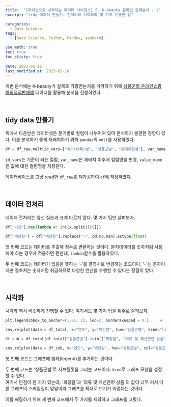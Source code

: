 ```yaml
---
title:  "[파이썬으로 시작하는 데이터 사이언스] 5. K-beauty 온라인 판매분석 - 1"
excerpt: "tidy 데이터 만들기. 전처리와 시각화의 몇 가지 유용한 팁"

categories:
  - Data Science
tags:
  - [Data Science, Python, Pandas, seaborn]

use_math: true
toc: true
toc_sticky: true
 
date: 2023-02-16
last_modified_at: 2023-02-16
---
```

이번 분석에는 K-beauty가 실제로 각광받는지를 파악하기 위해 [상품군별 온라인쇼핑 해외직접판매액]() 데이터를 활용해 분석을 진행하였다.    

<br/>

## tidy data 만들기
위에서 다운받은 데이터셋은 분기별로 컬럼이 나누어져 있어 분석하기 불편한 경향이 있다. 이를 분석하기 좋게 재배치하기 위해 `pandas`의 `melt`를 사용하였다.
```python
df = df_raw.melt(id_vars=["국가(대륙)별", "상품군별", "판매유형별"], var_name="기간", value_name="백만원")
```
`id_vars`는 기준이 되는 컬럼, `var_name`은 재배치 이후에 컬럼명을 변경, `value_name`은 값에 대한 컬럼명을 지정한다.

데이터베이스를 그냥 read한 `df_raw`를 재가공하여 `df`에 저장하였다.     

<br/>

## 데이터 전처리
데이터 전처리는 앞선 실습과 크게 다르지 않다. 몇 가지 팁만 살펴보자.
```python
df["기간"].map(lambda x: int(x.split()[0]))

df["백만원"] = df["백만원"].replace("-", pd.np.nan).astype(float)
```
첫 번째 코드는 데이터를 추출해 정수로 변환하는 것이다. 문자데이터를 숫자처럼 사용해야 하는 경우에 적용하면 편한데, `lambda`함수를 활용하였다.

두 번째 코드는 데이터가 없음을 뜻하는 '-'를 결측치로 변경하는 코드이다. '-'는 문자이지만 결측치는 숫자처럼 취급하므로 다양한 연산을 수행할 수 있다는 장점이 있다.       

<br/>

## 시각화
시각화 역시 비슷하게 진행할 수 있다. 여기서도 몇 가지 팁을 위주로 살펴보자.
```python
plt.legend(bbox_to_anchor=(1.05, 1), loc=2, borderaxespad = 0.)     # 그래프 밖에 legend 추가

sns.relplot(data = df_total, x="연도", y="백만원", hue="상품군별", kind="line", col="상품군별", col_wrap=4) 

df_sub = df_total[df_total["상품군별"].isin(["화장품", "의류 및 패션관련 상품"])].copy()

sns.relplot(data = df_sub, x="연도", y="백만원", hue="상품군별", col="상품군별", col_wrap=4, kind="line")
```
첫 번째 코드는 그래프에 범례(legend)를 추가하는 것이다.

두 번째 코드는 '상품군별'로 서브플롯을 그리는 코드이다. `kind`로 그래프 모양을 설정할 수 있다.      
여기서 단점이 한 가지 있는데, '화장품'과 '의류 및 패션관련 상품'의 값이 너무 커서 다른 그래프의 스케일링이 엉망이라 그래프를 제대로 보기가 어렵다는 것이다.

이를 해결하기 위해 세 번째 코드에서 두 가지를 제외하고 그래프를 그렸다.